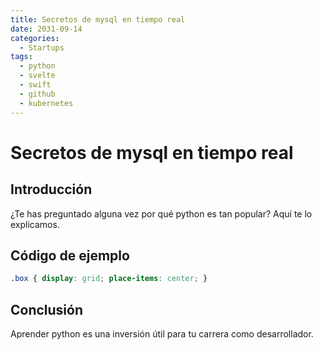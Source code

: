 ```yaml
---
title: Secretos de mysql en tiempo real
date: 2031-09-14
categories:
  - Startups
tags:
  - python
  - svelte
  - swift
  - github
  - kubernetes
---
```


# Secretos de mysql en tiempo real

## Introducción

¿Te has preguntado alguna vez por qué python es tan popular? Aquí te lo explicamos.

## Código de ejemplo

```css
.box { display: grid; place-items: center; }
```

## Conclusión

Aprender python es una inversión útil para tu carrera como desarrollador.